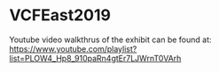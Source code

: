 # VCFEast2019

Youtube video walkthrus of the exhibit can be found at: https://www.youtube.com/playlist?list=PLOW4_Hp8_910paRn4gtEr7LJWrnT0VArh

